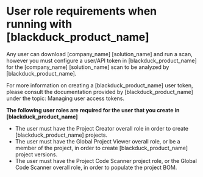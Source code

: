 # User role requirements when running with [blackduck_product_name]

Any user can download [company_name] [solution_name] and run a scan, however you must configure a user/API token in [blackduck_product_name] for the [company_name] [solution_name] scan to be analyzed by [blackduck_product_name].  
 
For more information on creating a [blackduck_product_name] user token, please consult the documentation provided by [blackduck_product_name] under the topic:
<xref href="MyAccessTokens.dita" scope="peer"> Managing user access tokens.
<data name="facets" value="pubname=bd-hub"/></xref>   
   
   
**The following user roles are required for the user that you create in [blackduck_product_name]**     

* The user must have the Project Creator overall role in order to create [blackduck_product_name] projects.
* The user must have the Global Project Viewer overall role, or be a member of the project, in order to create [blackduck_product_name] project versions.
* The user must have the Project Code Scanner project role, or the Global Code Scanner overall role, in order to populate the project BOM.
